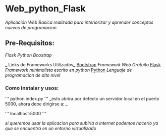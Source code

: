 # Web_python_Flask

_Aplicación Web Basica realizada para interiorizar y aprender conceptos nuevos de programacion_



## Pre-Requisitos:
_Flask_
_Python_
_Boostrap_



_ Links de Frameworks Utilizados_
[Bootstrap](https://github.com/twbs/bootstrap) _Framework Web Gratuito_
[Flask](https://flask.palletsprojects.com/en/2.1.x/installation/) _Framework minimalista escrito en python_
[Python](https://www.python.org/) _Lenguaje de programacion de alto nivel_

### Como instalar y usos:

'''
python index.py
'''
_esto abrira por defecto un servidor local en el puerto 5000, ahora debe dirigirse a: _

'''
localhost:5000
'''

_si queremos usar la aplicacion para subirla a internet podemos hacerlo ya que se encuentra en un entorno virtualizado_
